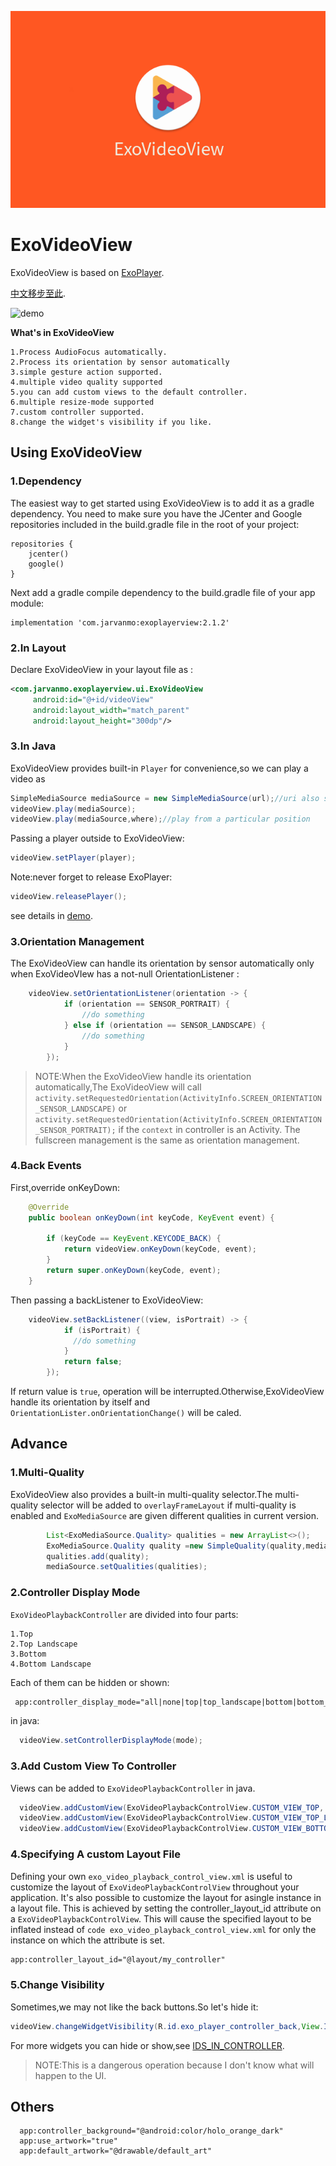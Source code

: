 ![logo](./images/default_art.png)
# ExoVideoView
ExoVideoView is based on [ExoPlayer](https://github.com/google/ExoPlayer).

[中文移步至此](./README_CN.md).

![demo](./images/demo.gif)

**What's in ExoVideoView**

    1.Process AudioFocus automatically.
    2.Process its orientation by sensor automatically
    3.simple gesture action supported.
    4.multiple video quality supported
    5.you can add custom views to the default controller.
    6.multiple resize-mode supported
    7.custom controller supported.
    8.change the widget's visibility if you like.
## Using ExoVideoView
### 1.Dependency
The easiest way to get started using ExoVideoView is to add it as a gradle dependency. You need to make sure you have the JCenter and Google repositories included in the build.gradle file in the root of your project:
```
repositories {
    jcenter()
    google()
}
```
Next add a gradle compile dependency to the build.gradle file of your app module:
```
implementation 'com.jarvanmo:exoplayerview:2.1.2'
```
### 2.In Layout
Declare ExoVideoView in your layout file as :
```xml
<com.jarvanmo.exoplayerview.ui.ExoVideoView
     android:id="@+id/videoView"
     android:layout_width="match_parent"
     android:layout_height="300dp"/>
```
### 3.In Java
ExoVideoView provides built-in ```Player``` for convenience,so we can play a video as
```java
SimpleMediaSource mediaSource = new SimpleMediaSource(url);//uri also supported
videoView.play(mediaSource);
videoView.play(mediaSource,where);//play from a particular position
```
Passing a player outside to ExoVideoView:
```java
videoView.setPlayer(player);
```
Note:never forget to release ExoPlayer:
```java
videoView.releasePlayer();
```
see details in [demo]().

### 3.Orientation Management
The ExoVideoView can handle its orientation by sensor automatically only when ExoVideoVIew has a not-null OrientationListener  :
```java
    videoView.setOrientationListener(orientation -> {
            if (orientation == SENSOR_PORTRAIT) {
                //do something
            } else if (orientation == SENSOR_LANDSCAPE) {
                //do something
            }
        });
```
> NOTE:When the ExoVideoView handle its orientation automatically,The ExoVideoView will call ```activity.setRequestedOrientation(ActivityInfo.SCREEN_ORIENTATION_SENSOR_LANDSCAPE)``` or ```activity.setRequestedOrientation(ActivityInfo.SCREEN_ORIENTATION_SENSOR_PORTRAIT);``` if the ```context``` in controller is an Activity.
The fullscreen management is the same as orientation management.

### 4.Back Events
First,override onKeyDown:
```java
    @Override
    public boolean onKeyDown(int keyCode, KeyEvent event) {

        if (keyCode == KeyEvent.KEYCODE_BACK) {
            return videoView.onKeyDown(keyCode, event);
        }
        return super.onKeyDown(keyCode, event);
    }

```
Then passing a backListener to ExoVideoView:
```java
    videoView.setBackListener((view, isPortrait) -> {
            if (isPortrait) {
              //do something
            }
            return false;
        });
```
If return value is ```true```, operation will be interrupted.Otherwise,ExoVideoView handle its orientation by itself and ```OrientationLister.onOrientationChange()``` will be caled.
## Advance
### 1.Multi-Quality
ExoVideoView also provides a built-in multi-quality selector.The multi-quality selector
will be added to ```overlayFrameLayout``` if  multi-quality is enabled and  ```ExoMediaSource``` are given different qualities in current version.
```java
        List<ExoMediaSource.Quality> qualities = new ArrayList<>();
        ExoMediaSource.Quality quality =new SimpleQuality(quality,mediaSource.url());
        qualities.add(quality);
        mediaSource.setQualities(qualities);
```

### 2.Controller Display Mode
```ExoVideoPlaybackController``` are divided into four parts:
```
1.Top
2.Top Landscape
3.Bottom
4.Bottom Landscape
```
Each of them can be hidden or shown:
```xml
 app:controller_display_mode="all|none|top|top_landscape|bottom|bottom_landscape"
```
in java:
```java
  videoView.setControllerDisplayMode(mode);
```
### 3.Add Custom View To Controller
Views can be added to ```ExoVideoPlaybackController``` in java.
```java
  videoView.addCustomView(ExoVideoPlaybackControlView.CUSTOM_VIEW_TOP, view);
  videoView.addCustomView(ExoVideoPlaybackControlView.CUSTOM_VIEW_TOP_LANDSCAPE, view);
  videoView.addCustomView(ExoVideoPlaybackControlView.CUSTOM_VIEW_BOTTOM_LANDSCAPE, view);
```
### 4.Specifying A custom Layout File
Defining your own ```exo_video_playback_control_view.xml``` is useful to customize the layout of ```ExoVideoPlaybackControlView``` throughout your application. It's also possible to customize the layout for asingle instance in a layout file. This is achieved by setting the  controller_layout_id attribute on a ```ExoVideoPlaybackControlView```. This will cause the specified layout to be inflated instead of ```code exo_video_playback_control_view.xml``` for only the instance on which the attribute is set.
```xml
app:controller_layout_id="@layout/my_controller"
```
### 5.Change Visibility
Sometimes,we may not like the back buttons.So let's hide it:
```java
videoView.changeWidgetVisibility(R.id.exo_player_controller_back,View.INVISIBLE);
```
For more widgets you can hide or show,see [IDS_IN_CONTROLLER](./exoplayerview/src/main/res/values/ids.xml).
> NOTE:This is a dangerous operation because I don't know what  will happen to the UI.
## Others

```
  app:controller_background="@android:color/holo_orange_dark"
  app:use_artwork="true"
  app:default_artwork="@drawable/default_art"
```
